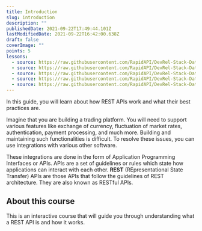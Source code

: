 ```yaml
---
title: Introduction
slug: introduction
description: ""
publishedDate: 2021-09-22T17:49:44.101Z
lastModifiedDate: 2021-09-22T16:42:00.638Z
draft: false
coverImage: ""
points: 5
lessons:
  - source: https://raw.githubusercontent.com/RapidAPI/DevRel-Stack-Data/improve/update-learn-content/learn/courses/learn-rest-apis/modules/introduction/lessons/01-what-is-an-api.md
  - source: https://raw.githubusercontent.com/RapidAPI/DevRel-Stack-Data/improve/update-learn-content/learn/courses/learn-rest-apis/modules/introduction/lessons/02-what-is-a-rest-api.md
  - source: https://raw.githubusercontent.com/RapidAPI/DevRel-Stack-Data/improve/update-learn-content/learn/courses/learn-rest-apis/modules/introduction/lessons/03-principles-of-rest-api-design.md
  - source: https://raw.githubusercontent.com/RapidAPI/DevRel-Stack-Data/improve/update-learn-content/learn/courses/learn-rest-apis/modules/introduction/lessons/04-how-does-a-rest-api-work.md
  - source: https://raw.githubusercontent.com/RapidAPI/DevRel-Stack-Data/improve/update-learn-content/learn/courses/learn-rest-apis/modules/introduction/lessons/05-versioning-rest-apis.md
---
```


<Lead>In this guide, you will learn about how REST APIs work and what their best practices are.</Lead>

Imagine that you are building a trading platform. You will need to support various features like exchange of currency, fluctuation of market rates, authentication, payment processing, and much more. Building and maintaining such functionalities is difficult. To resolve these issues, you can use integrations with various other software.

These integrations are done in the form of Application Programming Interfaces or APIs. APIs are a set of guidelines or rules which state how applications can interact with each other. **REST** (REpresentational State Transfer) APIs are those APIs that follow the guidelines of REST architecture. They are also known as RESTful APIs.

## About this course

This is an interactive course that will guide you through understanding what a REST API is and how it works.
